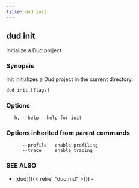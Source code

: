 ```yaml
---
title: dud init
---
```

## dud init

Initialize a Dud project

### Synopsis

Init initializes a Dud project in the current directory.

```
dud init [flags]
```

### Options

```
  -h, --help   help for init
```

### Options inherited from parent commands

```
      --profile   enable profiling
      --trace     enable tracing
```

### SEE ALSO

* [dud]({{< relref "dud.md" >}})	 - 

